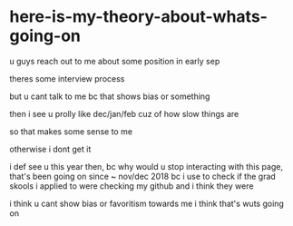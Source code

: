 # here-is-my-theory-about-whats-going-on

u guys reach out to me about some position in early sep

theres some interview process

but u cant talk to me bc that shows bias or something

then i see u prolly like dec/jan/feb cuz of how slow things are

so that makes some sense to me

otherwise i dont get it

i def see u this year then, bc why would u stop interacting with this page, that's been going on since ~ nov/dec 2018 bc i use to check if the grad skools i applied to were checking my github and i think they were

i think u cant show bias or favoritism towards me i think that's wuts going on
